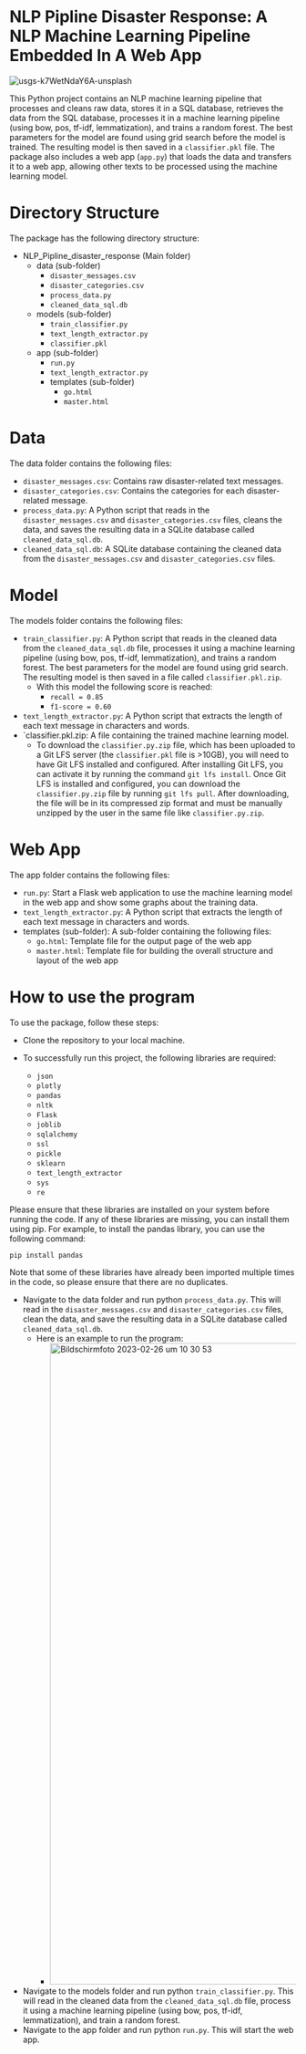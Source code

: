 # NLP Pipline Disaster Response: A NLP Machine Learning Pipeline Embedded In A Web App
![usgs-k7WetNdaY6A-unsplash](https://user-images.githubusercontent.com/119667336/221402218-b0df9bfe-09a0-4a60-a681-5a239ed89e5c.jpg)


This Python project contains an NLP machine learning pipeline that processes and cleans raw data, stores it in a SQL database, retrieves the data from the SQL database, processes it in a machine learning pipeline (using bow, pos, tf-idf, lemmatization), and trains a random forest. The best parameters for the model are found using grid search before the model is trained. The resulting model is then saved in a `classifier.pkl` file. The package also includes a web app (`app.py`) that loads the data and transfers it to a web app, allowing other texts to be processed using the machine learning model.

# Directory Structure

The package has the following directory structure:

- NLP_Pipline_disaster_response (Main folder)
  - data (sub-folder)
    - `disaster_messages.csv`
    - `disaster_categories.csv`
    - `process_data.py`
    - `cleaned_data_sql.db`
  - models (sub-folder)
    - `train_classifier.py`
    - `text_length_extractor.py`
    - `classifier.pkl`
  - app (sub-folder)
    - `run.py`
    - `text_length_extractor.py`
    - templates (sub-folder)
      - `go.html`
      - `master.html`

# Data

The data folder contains the following files:

- `disaster_messages.csv`: Contains raw disaster-related text messages.
- `disaster_categories.csv`: Contains the categories for each disaster-related message.
- `process_data.py`: A Python script that reads in the `disaster_messages.csv` and `disaster_categories.csv` files, cleans the data, and saves the resulting data in a SQLite database called `cleaned_data_sql.db`.
- `cleaned_data_sql.db`: A SQLite database containing the cleaned data from the `disaster_messages.csv` and `disaster_categories.csv` files.

# Model

The models folder contains the following files:

- `train_classifier.py`: A Python script that reads in the cleaned data from the `cleaned_data_sql.db` file, processes it using a machine learning pipeline (using bow, pos, tf-idf, lemmatization), and trains a random forest. The best parameters for the model are found using grid search. The resulting model is then saved in a file called `classifier.pkl.zip`.
  - With this model the following score is reached:
    - `recall = 0.85`
    - `f1-score = 0.60`
- `text_length_extractor.py`: A Python script that extracts the length of each text message in characters and words.
- `classifier.pkl.zip: A file containing the trained machine learning model.
  - To download the `classifier.py.zip` file, which has been uploaded to a Git LFS server (the `classifier.pkl` file is >10GB), you will need to have Git LFS installed and configured. After installing Git LFS, you can activate it by running the command `git lfs install`. Once Git LFS is installed and configured, you can download the `classifier.py.zip` file by running `git lfs pull`. After downloading, the file will be in its compressed zip format and must be manually unzipped by the user in the same file like `classifier.py.zip`.

# Web App

The app folder contains the following files:

- `run.py`: Start a Flask web application to use the machine learning model in the web app and show some graphs about the training data. 
- `text_length_extractor.py`: A Python script that extracts the length of each text message in characters and words.
- templates (sub-folder): A sub-folder containing the following files:
  - `go.html`: Template file for the output page of the web app
  - `master.html`: Template file for building the overall structure and layout of the web app

# How to use the program

To use the package, follow these steps:

- Clone the repository to your local machine.
- To successfully run this project, the following libraries are required:

  - `json`
  - `plotly`
  - `pandas`
  - `nltk`
  - `Flask`
  - `joblib`
  - `sqlalchemy`
  - `ssl`
  - `pickle`
  - `sklearn`
  - `text_length_extractor`
  - `sys`
  - `re`

Please ensure that these libraries are installed on your system before running the code. If any of these libraries are missing, you can install them using pip. For example, to install the pandas library, you can use the following command:

```
pip install pandas
```

Note that some of these libraries have already been imported multiple times in the code, so please ensure that there are no duplicates.

- Navigate to the data folder and run python `process_data.py`. This will read in the `disaster_messages.csv` and `disaster_categories.csv` files, clean the data, and save the resulting data in a SQLite database called `cleaned_data_sql.db`.
  - Here is an example to run the program:
    - <img width="1125" alt="Bildschirm­foto 2023-02-26 um 10 30 53" src="https://user-images.githubusercontent.com/119667336/221402750-f46597e4-27a4-4392-9c05-551adc8513d4.png">
- Navigate to the models folder and run python `train_classifier.py`. This will read in the cleaned data from the `cleaned_data_sql.db` file, process it using a machine learning pipeline (using bow, pos, tf-idf, lemmatization), and train a random forest.
- Navigate to the app folder and run python `run.py`. This will start the web app.
